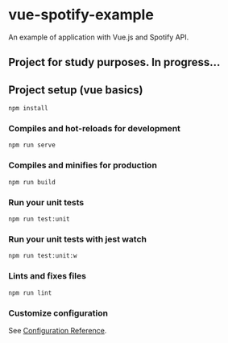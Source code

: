 # vue-spotify-example

An example of application with Vue.js and Spotify API.

## Project for study purposes. In progress...

## Project setup (vue basics)

```
npm install
```

### Compiles and hot-reloads for development

```
npm run serve
```

### Compiles and minifies for production

```
npm run build
```

### Run your unit tests

```
npm run test:unit
```

### Run your unit tests with jest watch

```
npm run test:unit:w
```

### Lints and fixes files

```
npm run lint
```

### Customize configuration

See [Configuration Reference](https://cli.vuejs.org/config/).
